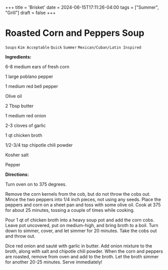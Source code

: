 +++
title = 'Brisket'
date = 2024-06-15T17:11:26-04:00
tags = ["Summer", "Grill"]
draft = false
+++
# Roasted Corn and Peppers Soup

`Soups` `Kim Acceptable` `Quick` `Summer` `Mexican/Cuban/Latin Inspired`

**Ingredients:**

6-8 medium ears of fresh corn

1 large poblano pepper 

1 medium red bell pepper

Olive oil

2 Tbsp butter

1 medium red onion

2-3 cloves of garlic

1 qt chicken broth

1/2-3/4 tsp chipotle chili powder

Kosher salt

Pepper

**Directions:**

Turn oven on to 375 degrees. 

Remove the corn kernels from the cob, but do not throw the cobs out. Mince the two peppers into 1/4 inch pieces, not using any seeds. Place the peppers and corn on a sheet pan and toss with some olive oil. Cook at 375 for about 25 minutes, tossing a couple of times while cooking. 

Pour 1 qt of chicken broth into a heavy soup pot and add the corn cobs. Leave pot uncovered, put on medium-high, and bring broth to a boil. Turn down to simmer, cover, and let simmer for 20 minutes. Take the cobs out and throw out.

Dice red onion and sauté with garlic in butter. Add onion mixture to the broth, along with salt and chipotle chili powder. When the corn and peppers are roasted, remove from oven and add to the broth. Let the broth simmer for another 20-25 minutes. Serve immediately! 
